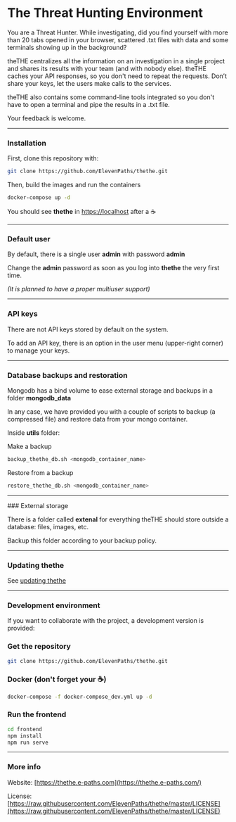 # The Threat Hunting Environment

You are a Threat Hunter. While investigating, did you find yourself with more than 20 tabs opened in your browser, scattered .txt files with data and some terminals showing up in the background?

theTHE centralizes all the information on an investigation in a single project and shares its results with your team (and with nobody else). theTHE caches your API responses, so you don't need to repeat the requests. Don’t share your keys, let the users make calls to the services.

theTHE also contains some command-line tools integrated so you don't have to open a terminal and pipe the results in a .txt file.

Your feedback is welcome.

---

### Installation

First, clone this repository with:

```bash
git clone https://github.com/ElevenPaths/thethe.git
```

Then, build the images and run the containers

```bash
docker-compose up -d
```

You should see **thethe** in [https://localhost](https://localhost) after a :coffee:

---

### Default user

By default, there is a single user **admin** with password **admin**

Change the **admin** password as soon as you log into **thethe** the very first time.

_(It is planned to have a proper multiuser support)_

---

### API keys

There are not API keys stored by default on the system.

To add an API key, there is an option in the user menu (upper-right corner) to manage your keys.

---

### Database backups and restoration

Mongodb has a bind volume to ease external storage and backups in a folder **mongodb_data**

In any case, we have provided you with a couple of scripts to backup (a compressed file) and restore data from your mongo container.

Inside **utils** folder:

Make a backup

```bash
backup_thethe_db.sh <mongodb_container_name>
```

Restore from a backup

```bash
restore_thethe_db.sh <mongodb_container_name>
```

---

### External storage

There is a folder called **extenal** for everything theTHE should store outside a database: files, images, etc.

Backup this folder according to your backup policy.

---

### Updating thethe

See [updating thethe](https://github.com/ElevenPaths/thethe/wiki/How-to-update-thethe)

---

### Development environment

If you want to collaborate with the project, a development version is provided:

### Get the repository

```bash
git clone https://github.com/ElevenPaths/thethe.git
```

### Docker (don't forget your :coffee:)

```bash
docker-compose -f docker-compose_dev.yml up -d
```

### Run the frontend

```bash
cd frontend
npm install
npm run serve
```

---

### More info

Website: [https://thethe.e-paths.com](https://thethe.e-paths.com/)

License: [https://raw.githubusercontent.com/ElevenPaths/thethe/master/LICENSE](https://raw.githubusercontent.com/ElevenPaths/thethe/master/LICENSE)
